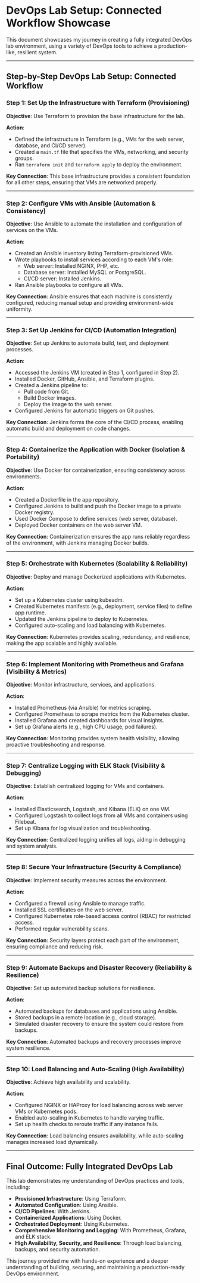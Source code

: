 # DevOps Lab Setup: Connected Workflow Showcase

This document showcases my journey in creating a fully integrated DevOps lab environment, using a variety of DevOps tools to achieve a production-like, resilient system.

---

## Step-by-Step DevOps Lab Setup: Connected Workflow

### Step 1: Set Up the Infrastructure with Terraform (Provisioning)
**Objective**: Use Terraform to provision the base infrastructure for the lab.

**Action**:
- Defined the infrastructure in Terraform (e.g., VMs for the web server, database, and CI/CD server).
- Created a `main.tf` file that specifies the VMs, networking, and security groups.
- Ran `terraform init` and `terraform apply` to deploy the environment.

**Key Connection**: This base infrastructure provides a consistent foundation for all other steps, ensuring that VMs are networked properly.

---

### Step 2: Configure VMs with Ansible (Automation & Consistency)
**Objective**: Use Ansible to automate the installation and configuration of services on the VMs.

**Action**:
- Created an Ansible inventory listing Terraform-provisioned VMs.
- Wrote playbooks to install services according to each VM's role:
  - Web server: Installed NGINX, PHP, etc.
  - Database server: Installed MySQL or PostgreSQL.
  - CI/CD server: Installed Jenkins.
- Ran Ansible playbooks to configure all VMs.

**Key Connection**: Ansible ensures that each machine is consistently configured, reducing manual setup and providing environment-wide uniformity.

---

### Step 3: Set Up Jenkins for CI/CD (Automation Integration)
**Objective**: Set up Jenkins to automate build, test, and deployment processes.

**Action**:
- Accessed the Jenkins VM (created in Step 1, configured in Step 2).
- Installed Docker, GitHub, Ansible, and Terraform plugins.
- Created a Jenkins pipeline to:
  - Pull code from Git.
  - Build Docker images.
  - Deploy the image to the web server.
- Configured Jenkins for automatic triggers on Git pushes.

**Key Connection**: Jenkins forms the core of the CI/CD process, enabling automatic build and deployment on code changes.

---

### Step 4: Containerize the Application with Docker (Isolation & Portability)
**Objective**: Use Docker for containerization, ensuring consistency across environments.

**Action**:
- Created a Dockerfile in the app repository.
- Configured Jenkins to build and push the Docker image to a private Docker registry.
- Used Docker Compose to define services (web server, database).
- Deployed Docker containers on the web server VM.

**Key Connection**: Containerization ensures the app runs reliably regardless of the environment, with Jenkins managing Docker builds.

---

### Step 5: Orchestrate with Kubernetes (Scalability & Reliability)
**Objective**: Deploy and manage Dockerized applications with Kubernetes.

**Action**:
- Set up a Kubernetes cluster using kubeadm.
- Created Kubernetes manifests (e.g., deployment, service files) to define app runtime.
- Updated the Jenkins pipeline to deploy to Kubernetes.
- Configured auto-scaling and load balancing with Kubernetes.

**Key Connection**: Kubernetes provides scaling, redundancy, and resilience, making the app scalable and highly available.

---

### Step 6: Implement Monitoring with Prometheus and Grafana (Visibility & Metrics)
**Objective**: Monitor infrastructure, services, and applications.

**Action**:
- Installed Prometheus (via Ansible) for metrics scraping.
- Configured Prometheus to scrape metrics from the Kubernetes cluster.
- Installed Grafana and created dashboards for visual insights.
- Set up Grafana alerts (e.g., high CPU usage, pod failures).

**Key Connection**: Monitoring provides system health visibility, allowing proactive troubleshooting and response.

---

### Step 7: Centralize Logging with ELK Stack (Visibility & Debugging)
**Objective**: Establish centralized logging for VMs and containers.

**Action**:
- Installed Elasticsearch, Logstash, and Kibana (ELK) on one VM.
- Configured Logstash to collect logs from all VMs and containers using Filebeat.
- Set up Kibana for log visualization and troubleshooting.

**Key Connection**: Centralized logging unifies all logs, aiding in debugging and system analysis.

---

### Step 8: Secure Your Infrastructure (Security & Compliance)
**Objective**: Implement security measures across the environment.

**Action**:
- Configured a firewall using Ansible to manage traffic.
- Installed SSL certificates on the web server.
- Configured Kubernetes role-based access control (RBAC) for restricted access.
- Performed regular vulnerability scans.

**Key Connection**: Security layers protect each part of the environment, ensuring compliance and reducing risk.

---

### Step 9: Automate Backups and Disaster Recovery (Reliability & Resilience)
**Objective**: Set up automated backup solutions for resilience.

**Action**:
- Automated backups for databases and applications using Ansible.
- Stored backups in a remote location (e.g., cloud storage).
- Simulated disaster recovery to ensure the system could restore from backups.

**Key Connection**: Automated backups and recovery processes improve system resilience.

---

### Step 10: Load Balancing and Auto-Scaling (High Availability)
**Objective**: Achieve high availability and scalability.

**Action**:
- Configured NGINX or HAProxy for load balancing across web server VMs or Kubernetes pods.
- Enabled auto-scaling in Kubernetes to handle varying traffic.
- Set up health checks to reroute traffic if any instance fails.

**Key Connection**: Load balancing ensures availability, while auto-scaling manages increased load dynamically.

---

## Final Outcome: Fully Integrated DevOps Lab

This lab demonstrates my understanding of DevOps practices and tools, including:

- **Provisioned Infrastructure**: Using Terraform.
- **Automated Configuration**: Using Ansible.
- **CI/CD Pipelines**: With Jenkins.
- **Containerized Applications**: Using Docker.
- **Orchestrated Deployment**: Using Kubernetes.
- **Comprehensive Monitoring and Logging**: With Prometheus, Grafana, and ELK stack.
- **High Availability, Security, and Resilience**: Through load balancing, backups, and security automation.

This journey provided me with hands-on experience and a deeper understanding of building, securing, and maintaining a production-ready DevOps environment.
